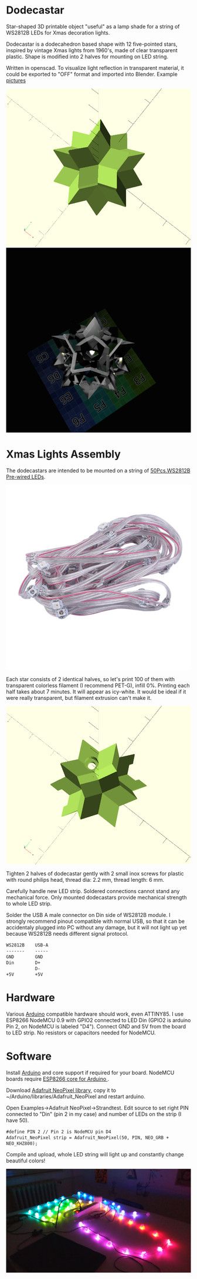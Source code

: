 # Dodecastar

Star-shaped 3D printable object "useful" as a lamp shade
for a string of WS2812B LEDs for Xmas decoration lights.

Dodecastar is a dodecahedron based shape with
12 five-pointed stars, inspired by vintage Xmas
lights from 1960's, made of clear transparent plastic. 
Shape is modified into 2 halves for mounting on LED string.

Written in openscad. To visualize light reflection in
transparent material, it could be exported to "OFF" 
format and imported into Blender.
Example [pictures](/pic/)

![pictures](/pic/dodecastar.png)
![pictures](/pic/render11-dodecahedron-inside.png)

# Xmas Lights Assembly

The dodecastars are intended to be mounted on a string of
[50Pcs.WS2812B Pre-wired LEDs](http://www.ebay.com/itm/50Pcs-WS2812B-Pre-wired-LED-Pixel-Module-String-Light-Full-Color-5050-RGB-5V-TZ-/201965803082?hash=item2f0619964a:g:KbEAAOSwXeJYEGiZ).

![pictures](/pic/ws2812b-LED-string.jpg)

Each star consists of 2 identical halves, so let's print 100 of them
with transparent colorless filament (I recommend PET-G), infill 0%.
Printing each half takes about 7 minutes. It will appear
as icy-white. It would be ideal if it were really
transparent, but filament extrusion can't make it.

![pictures](/pic/dodecastar-half.png)

Tighten 2 halves of dodecastar gently with 2 small inox screws for 
plastic with round philips head, thread dia: 2.2 mm, thread length: 6 mm.

Carefully handle new LED strip. Soldered connections cannot 
stand any mechanical force. Only mounted dodecastars provide
mechanical strength to whole LED strip.

Solder the USB A male connector on Din side of WS2812B module.
I strongly recommend pinout compatible with normal USB,
so that it can be accidentaly plugged into PC without
any damage, but it will not light up yet because WS2812B 
needs different signal protocol.

    WS2812B    USB-A
    -------    -----
    GND        GND
    Din        D+
               D-
    +5V        +5V

# Hardware

Various [Arduino](http://arduino.cc) compatible hardware 
should work, even ATTINY85.
I use ESP8266 NodeMCU 0.9 with GPIO2 connected to LED Din
(GPIO2 is arduino Pin 2, on NodeMCU is labeled "D4").
Connect GND and 5V from the board to LED strip.
No resistors or capacitors needed for NodeMCU.

# Software

Install [Arduino](http://arduino.cc) and
core support if required for your board.
NodeMCU boards require 
[ESP8266 core for Arduino ](https://github.com/esp8266/Arduino).

Download
[Adafruit NeoPixel library](https://github.com/adafruit/Adafruit_NeoPixel),
copy it to ~/Arduino/libraries/Adafruit_NeoPixel
and restart arduino.

Open Examples->Adafruit NeoPixel->Strandtest.
Edit source to set right PIN connected to "Din"
(pin 2 in my case) and number of LEDs on the strip
(I have 50).

    #define PIN 2 // Pin 2 is NodeMCU pin D4
    Adafruit_NeoPixel strip = Adafruit_NeoPixel(50, PIN, NEO_GRB + NEO_KHZ800);

Compile and upload, whole LED string will light up and
constantly change beautiful colors!

![pictures](/pic/dodecastar-lights.jpg)
